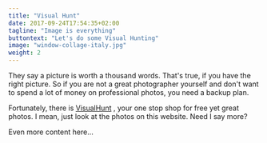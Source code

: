 ```yaml
---
title: "Visual Hunt"
date: 2017-09-24T17:54:35+02:00
tagline: "Image is everything"
buttontext: "Let's do some Visual Hunting"
image: "window-collage-italy.jpg"
weight: 2
---
```


They say a picture is worth a thousand words. That's true, if you have the right picture. So if you are not a great photographer yourself and don't want to spend a lot of money on professional photos, you need a backup plan.

Fortunately, there is [VisualHunt](https://visualhunt.com/) <i class="icon style1 fa-external-link"></i> , your one stop shop for free yet great photos. I mean, just look at the photos on this website. Need I say more?

<!--more-->

Even more content here...